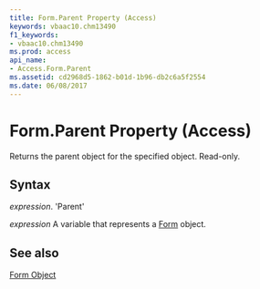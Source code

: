 ```yaml
---
title: Form.Parent Property (Access)
keywords: vbaac10.chm13490
f1_keywords:
- vbaac10.chm13490
ms.prod: access
api_name:
- Access.Form.Parent
ms.assetid: cd2968d5-1862-b01d-1b96-db2c6a5f2554
ms.date: 06/08/2017
---
```



# Form.Parent Property (Access)

Returns the parent object for the specified object. Read-only.


## Syntax

 _expression_. 'Parent'

 _expression_ A variable that represents a [Form](./Access.Form.md) object.


## See also


[Form Object](Access.Form.md)

